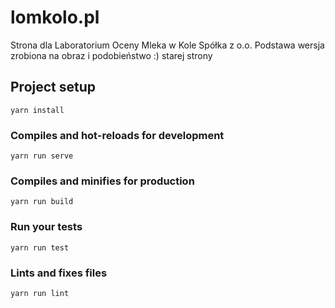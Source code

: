 # lomkolo.pl

Strona dla Laboratorium Oceny Mleka w Kole Spółka z o.o.
Podstawa wersja zrobiona na obraz i podobieństwo :) starej strony

## Project setup
```
yarn install
```

### Compiles and hot-reloads for development
```
yarn run serve
```

### Compiles and minifies for production
```
yarn run build
```

### Run your tests
```
yarn run test
```

### Lints and fixes files
```
yarn run lint
```
